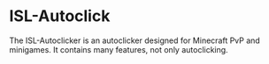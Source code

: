 # ISL-Autoclick
The ISL-Autoclicker is an autoclicker designed for Minecraft PvP and minigames. It contains many features, not only autoclicking.
